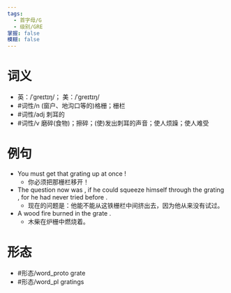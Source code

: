 ```yaml
---
tags:
  - 首字母/G
  - 级别/GRE
掌握: false
模糊: false
---
```

# 词义
- 英：/ˈɡreɪtɪŋ/； 美：/ˈɡreɪtɪŋ/
- #词性/n  (窗户、地沟口等的)格栅；栅栏
- #词性/adj  刺耳的
- #词性/v  磨碎(食物)；擦碎；(使)发出刺耳的声音；使人烦躁；使人难受
# 例句
- You must get that grating up at once !
	- 你必须把那栅栏移开！
- The question now was , if he could squeeze himself through the grating , for he had never tried before .
	- 现在的问题是：他能不能从这铁栅栏中间挤出去，因为他从来没有试过。
- A wood fire burned in the grate .
	- 木柴在炉栅中燃烧着。
# 形态
- #形态/word_proto grate
- #形态/word_pl gratings
